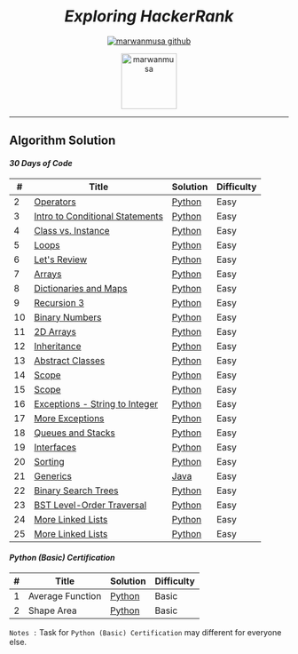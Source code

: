 
<div align="center">

# ***Exploring HackerRank***
[![marwanmusa github](https://img.shields.io/badge/GitHub-marwanmusa-181717.svg?style=flat&logo=github)](https://github.com/marwanmusa)

<a href="https://www.hackerrank.com/MarwanMusa" target="blank"><img src="https://cdn4.iconfinder.com/data/icons/logos-and-brands/512/160_Hackerrank_logo_logos-512.png" alt="marwanmusa" height="100" width="100" /></a>

</div>

---

## Algorithm Solution

#### *30 Days of Code*
| # | Title | Solution | Difficulty |
|---| ----- | -------- | ---------- |
|2|[Operators](https://www.hackerrank.com/challenges/30-operators/problem) | [Python](./30%20Days%20Code%20Challenge/day2_operators.py)|Easy|
|3|[Intro to Conditional Statements](https://www.hackerrank.com/challenges/30-conditional-statements/problem) | [Python](./30%20Days%20Code%20Challenge/day3_conditional_statements.py)|Easy|
|4|[Class vs. Instance](https://www.hackerrank.com/challenges/30-class-vs-instance/problem) | [Python](./30%20Days%20Code%20Challenge/day4_class_vs_instance.py)|Easy|
|5|[Loops](https://www.hackerrank.com/challenges/30-loops/problem) | [Python](./30%20Days%20Code%20Challenge/day5_loops.py)|Easy|
|6|[Let's Review](https://www.hackerrank.com/challenges/30-review-loop/problem) | [Python](./30%20Days%20Code%20Challenge/day6_lets_review.py)|Easy|
|7|[Arrays](https://www.hackerrank.com/challenges/30-arrays/problem) | [Python](./30%20Days%20Code%20Challenge/day7_arrays.py)|Easy|
|8|[Dictionaries and Maps](https://www.hackerrank.com/challenges/30-dictionaries-and-maps/problem) | [Python](./30%20Days%20Code%20Challenge/day8_dictionaries_&_maps.py)|Easy|
|9|[Recursion 3](https://www.hackerrank.com/challenges/30-recursion/problem) | [Python](./30%20Days%20Code%20Challenge/day9_recursion.py)|Easy|
|10|[Binary Numbers](https://www.hackerrank.com/challenges/30-binary-numbers/problem) | [Python](./30%20Days%20Code%20Challenge/day10_binary_numbers.py)|Easy|
|11|[2D Arrays](https://www.hackerrank.com/challenges/30-2d-arrays/problem) | [Python](./30%20Days%20Code%20Challenge/day11_2d_arrays.py)|Easy|
|12|[Inheritance](https://www.hackerrank.com/challenges/30-inheritance/problem) | [Python](./30%20Days%20Code%20Challenge/day12_inheritance.py)|Easy|
|13|[Abstract Classes](https://www.hackerrank.com/challenges/30-abstract-classes/problem) | [Python](./30%20Days%20Code%20Challenge/day13_abstract_classes.py)|Easy|
|14|[Scope](https://www.hackerrank.com/challenges/30-scope/problem) | [Python](./30%20Days%20Code%20Challenge/day14_scope.py)|Easy|
|15|[Scope](https://www.hackerrank.com/challenges/30-linked-list/problem) | [Python](./30%20Days%20Code%20Challenge/day15_linked_list.py)|Easy|
|16|[Exceptions - String to Integer](https://www.hackerrank.com/challenges/30-exceptions-string-to-integer/problem) | [Python](./30%20Days%20Code%20Challenge/day16_exceptions.py)|Easy|
|17|[More Exceptions](https://www.hackerrank.com/challenges/30-more-exceptions/problem) | [Python](./30%20Days%20Code%20Challenge/day17_more_exceptions.py)|Easy|
|18|[Queues and Stacks](https://www.hackerrank.com/challenges/30-queues-stacks/problem) | [Python](./30%20Days%20Code%20Challenge/day18_queues_&_stacks.py)|Easy|
|19|[Interfaces](https://www.hackerrank.com/challenges/30-interfaces/problem) | [Python](./30%20Days%20Code%20Challenge/day19_interfaces.py)|Easy|
|20|[Sorting](https://www.hackerrank.com/challenges/30-sorting/problem) | [Python](./30%20Days%20Code%20Challenge/day20_sorting.py)|Easy|
|21|[Generics](https://www.hackerrank.com/challenges/30-generics/problem) | [Java](./30%20Days%20Code%20Challenge/day21_generics.java)|Easy|
|22|[Binary Search Trees](https://www.hackerrank.com/challenges/30-binary-search-trees/problem) | [Python](./30%20Days%20Code%20Challenge/day22_binary_search_trees.py)|Easy|
|23|[BST Level-Order Traversal](https://www.hackerrank.com/challenges/30-binary-trees/problem) | [Python](./30%20Days%20Code%20Challenge/day23_bst_level_order_traversal.py)|Easy|
|24|[More Linked Lists](https://www.hackerrank.com/challenges/30-linked-list-deletion/problem) | [Python](./30%20Days%20Code%20Challenge/day24_linked_list_deletion.py)|Easy|
|25|[More Linked Lists](https://www.hackerrank.com/challenges/30-running-time-and-complexity/problem) | [Python](./30%20Days%20Code%20Challenge/day25_running_time_&_complexity.py)|Easy|



#### *Python (Basic) Certification*
| # | Title | Solution | Difficulty |
|---| ----- | -------- | ---------- |
|1|Average Function | [Python](./Python%20(Basic)%20Certification/average_function.py)|Basic|
|2|Shape Area| [Python](./Python%20(Basic)%20Certification/shape_area.py)|Basic|

`Notes :`
Task for `Python (Basic) Certification` may different for everyone else.
